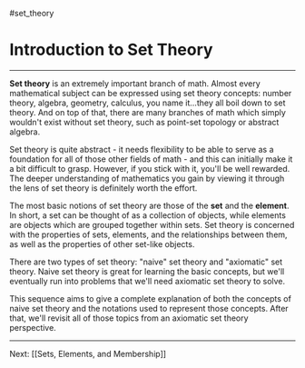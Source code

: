 #set_theory

# Introduction to Set Theory

---

**Set theory** is an extremely important branch of math. Almost every mathematical subject can be expressed using set theory concepts: number theory, algebra, geometry, calculus, you name it...they all boil down to set theory. And on top of that, there are many branches of math which simply wouldn't exist without set theory, such as point-set topology or abstract algebra.

Set theory is quite abstract - it needs flexibility to be able to serve as a foundation for all of those other fields of math - and this can initially make it a bit difficult to grasp. However, if you stick with it, you'll be well rewarded. The deeper understanding of mathematics you gain by viewing it through the lens of set theory is definitely worth the effort.

The most basic notions of set theory are those of the **set** and the **element**. In short, a set can be thought of as a collection of objects, while elements are objects which are grouped together within sets. Set theory is concerned with the properties of sets, elements, and the relationships between them, as well as the properties of other set-like objects.

There are two types of set theory: "naive" set theory and "axiomatic" set theory. Naive set theory is great for learning the basic concepts, but we'll eventually run into problems that we'll need axiomatic set theory to solve.

This sequence aims to give a complete explanation of both the concepts of naive set theory and the notations used to represent those concepts. After that, we'll revisit all of those topics from an axiomatic set theory perspective.

---

Next: [[Sets, Elements, and Membership]]